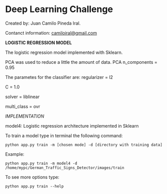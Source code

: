 # Deep Learning Challenge

Created by: Juan Camilo Pineda Iral.

Contanct information: camiloiral@gmail.com

**LOGISTIC REGRESSION MODEL**

The logistic regression model implemented with Sklearn.

PCA was used to reduce a little the amount of data.
PCA n_components = 0.95

The parametes for the classifier are:
regularizer = l2

C = 1.0

solver = liblinear

multi_class = ovr

*IMPLEMENTATION*

model4: Logistic regression architecture implemented in Sklearn

To train a model type in terminal the following command:

    python app.py train -m [chosen mode] -d [directory with training data]

Example:

    python app.py train -m model4 -d /home/mypc/German_Traffic_Signs_Detector/images/train

To see more options type:

    python app.py train --help
